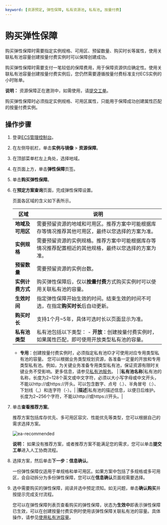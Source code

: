 ```yaml
---
keyword: [资源预定, 弹性保障, 私有资源池, 私有池, 按量付费]
---
```


# 购买弹性保障

购买弹性保障时需要指定实例规格、可用区、预留数量、购买时长等属性，使用关联私有池容量创建按量付费实例时可以保障创建成功。

购买弹性保障时需要支付一笔较低的保障费用，用于保障资源供应确定性。使用关联私有池容量创建按量付费实例后，您仍然需要遵循按量付费标准支付ECS实例的小时账单。

**说明：** 资源保障正在邀测中，如需使用，请[提交工单](https://workorder-intl.console.aliyun.com/console.htm)。

购买弹性保障时必须指定实例规格、可用区属性，只能用于保障成功创建属性匹配的按量付费实例。

## 操作步骤

1.  登录[ECS管理控制台](https://ecs.console.aliyun.com)。

2.  在左侧导航栏，单击**实例与镜像** \> **资源保障**。

3.  在顶部菜单栏左上角处，选择地域。

4.  在页面上方，单击**弹性保障**页签。

5.  单击**购买弹性保障**。

6.  在**预定方案查询**页面，完成弹性保障设置。

    页面各区域的含义如下表所示。

    |区域|说明|
    |--|--|
    |**地域及可用区**|需要预留资源的地域和可用区。推荐方案中可能根据库存等情况推荐其他可用区，最终以您选择的方案为准。|
    |**实例规格**|需要预留资源的实例规格。推荐方案中可能根据库存等情况推荐配置相近的其他规格，最终以您选择的方案为准。|
    |**预留数量**|需要预留资源的实例台数。|
    |**实例计费方式**|购买弹性保障后，仅以**按量付费**方式购买实例时可以使用关联私有池的容量。|
    |**生效时间**|指定弹性保障开始生效的时间。结束生效的时间不可选，在指定**购买时长**后自动更新。|
    |**购买时长**|支持1个月~5年，具体可选时长以页面显示为准。|
    |**私有池类型**|私有池包括以下类型：    -   **开放**：创建按量付费实例时，如果属性匹配，即可使用开放类型私有池的容量。
    -   **专用**：创建按量付费实例时，必须指定私有池ID才可使用对应专用类型私有池的容量。
您可以根据业务类型规划资源，各准备一定量的开放和专用类型私有池。例如，为关键业务准备专用类型私有池，保证资源有限时关键业务不受影响。更多信息，请参见[私有池服务](/intl.zh-CN/标签与资源/资源保障/资源保障概述.md)。 |
    |**私有池名称**|私有池的名称，长度为2~128个英文或中文字符，必须以大小写字母或中文开头，不能以http://或https://开头。可以包含数字、点号（.）、半角冒号（:）、下划线（\_）和连字符（-）。|
    |**描述**|私有池的描述信息，以便日后维护。长度为2~256个字符，不能以http://或https://开头。|

7.  单击**查看推荐方案**。

    推荐方案包括库存优先、多可用区容灾、性能优先等类型，您可以根据自己的需求选择方案。

    ![ea-recommended](https://static-aliyun-doc.oss-accelerate.aliyuncs.com/assets/img/zh-CN/7300996061/p185062.png)

    **说明：** 如果没有推荐方案，或者推荐方案不能满足您的需求，您可以单击**提交工单**进入人工协商流程。

8.  选择方案，然后单击**下一步：信息确认**。

    一份弹性保障仅适用于单规格和单可用区。如果方案中包括了多规格或多可用区，会自动拆分为多份弹性保障，您可以在**信息确认**页面视需要选择。

9.  选中需要购买的弹性保障，阅读并选中预定须知。如无问题，单击**确认购买**并按提示完成支付流程。

    您可以在弹性保障列表页查看购买的弹性保障，状态为**生效中**即表示弹性保障已生效，可以在创建按量付费实例时使用该弹性保障关联私有池的容量。具体操作，请参见[使用私有池容量]()。


